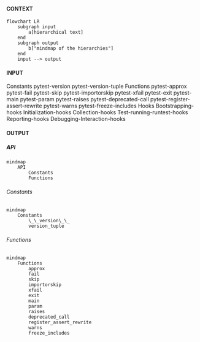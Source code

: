 #### CONTEXT
```mermaid
flowchart LR
    subgraph input
        a[hierarchical text]
    end
    subgraph output
        b["mindmap of the hierarchies"]
    end
    input --> output
```

#### INPUT
Constants
    pytest-version
    pytest-version-tuple
Functions
    pytest-approx
    pytest-fail
    pytest-skip
    pytest-importorskip
    pytest-xfail
    pytest-exit
    pytest-main
    pytest-param
    pytest-raises
    pytest-deprecated-call
    pytest-register-assert-rewrite
    pytest-warns
    pytest-freeze-includes
Hooks
    Bootstrapping-hooks
    Initialization-hooks
    Collection-hooks
    Test-running-runtest-hooks
    Reporting-hooks
    Debugging-Interaction-hooks



#### OUTPUT


##### API

```mermaid
mindmap
    API
        Constants
        Functions
```

###### Constants
```mermaid
mindmap
    Constants
        \_\_version\_\_
        version_tuple
```

###### Functions
```mermaid
mindmap
    Functions
        approx
        fail
        skip
        importorskip
        xfail
        exit
        main
        param
        raises
        deprecated_call
        register_assert_rewrite
        warns
        freeze_includes
```

